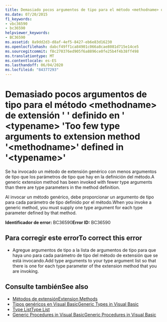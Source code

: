 ```yaml
---
title: Demasiado pocos argumentos de tipo para el método <methodname> de extensión ' ' definido en ' <typename> '
ms.date: 07/20/2015
f1_keywords:
- vbc36590
- bc36590
helpviewer_keywords:
- BC36590
ms.assetid: 8a9dd2d3-d8af-4ef5-8427-eb6e83d16230
ms.openlocfilehash: dabcf49ff1ca84901c066a8cae8081d715e14ce5
ms.sourcegitcommit: f8c270376ed905f6a8896ce0fe25b4f4b38ff498
ms.translationtype: MT
ms.contentlocale: es-ES
ms.lasthandoff: 06/04/2020
ms.locfileid: "84377293"
---
```

# <a name="too-few-type-arguments-to-extension-method-methodname-defined-in-typename"></a><span data-ttu-id="e03fd-102">Demasiado pocos argumentos de tipo para el método \<methodname> de extensión ' ' definido en ' \<typename> '</span><span class="sxs-lookup"><span data-stu-id="e03fd-102">Too few type arguments to extension method '\<methodname>' defined in '\<typename>'</span></span>
<span data-ttu-id="e03fd-103">Se ha invocado un método de extensión genérico con menos argumentos de tipo que los parámetros de tipo que hay en la definición del método.</span><span class="sxs-lookup"><span data-stu-id="e03fd-103">A generic extension method has been invoked with fewer type arguments than there are type parameters in the method definition.</span></span>  
  
 <span data-ttu-id="e03fd-104">Al invocar un método genérico, debe proporcionar un argumento de tipo para cada parámetro de tipo definido por el método.</span><span class="sxs-lookup"><span data-stu-id="e03fd-104">When you invoke a generic method, you must supply one type argument for each type parameter defined by that method.</span></span>  
  
 <span data-ttu-id="e03fd-105">**Identificador de error:** BC36590</span><span class="sxs-lookup"><span data-stu-id="e03fd-105">**Error ID:** BC36590</span></span>  
  
## <a name="to-correct-this-error"></a><span data-ttu-id="e03fd-106">Para corregir este error</span><span class="sxs-lookup"><span data-stu-id="e03fd-106">To correct this error</span></span>  
  
- <span data-ttu-id="e03fd-107">Agregue argumentos de tipo a la lista de argumentos de tipo para que haya uno para cada parámetro de tipo del método de extensión que se está invocando.</span><span class="sxs-lookup"><span data-stu-id="e03fd-107">Add type arguments to your type argument list so that there is one for each type parameter of the extension method that you are invoking.</span></span>  
  
## <a name="see-also"></a><span data-ttu-id="e03fd-108">Consulte también</span><span class="sxs-lookup"><span data-stu-id="e03fd-108">See also</span></span>

- [<span data-ttu-id="e03fd-109">Métodos de extensión</span><span class="sxs-lookup"><span data-stu-id="e03fd-109">Extension Methods</span></span>](../programming-guide/language-features/procedures/extension-methods.md)
- [<span data-ttu-id="e03fd-110">Tipos genéricos en Visual Basic</span><span class="sxs-lookup"><span data-stu-id="e03fd-110">Generic Types in Visual Basic</span></span>](../programming-guide/language-features/data-types/generic-types.md)
- [<span data-ttu-id="e03fd-111">Type List</span><span class="sxs-lookup"><span data-stu-id="e03fd-111">Type List</span></span>](../language-reference/statements/type-list.md)
- [<span data-ttu-id="e03fd-112">Generic Procedures in Visual Basic</span><span class="sxs-lookup"><span data-stu-id="e03fd-112">Generic Procedures in Visual Basic</span></span>](../programming-guide/language-features/data-types/generic-procedures.md)
